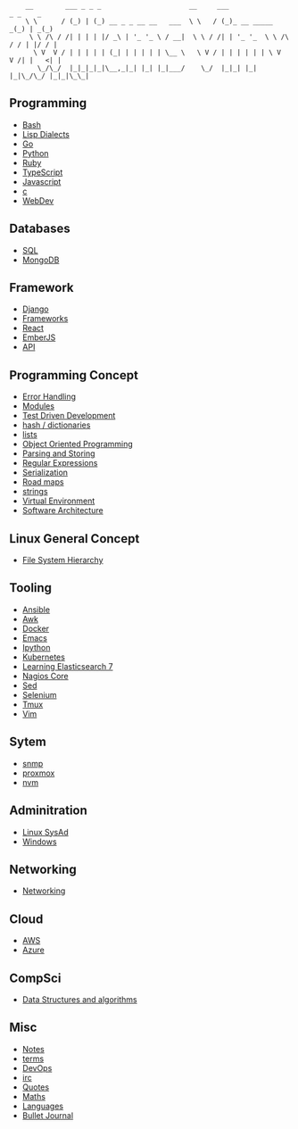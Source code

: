 ```
    __        ___ _ _ _                      __     ___                   _ _    _
    \ \      / (_) | (_) __ _ _ __ __   ___  \ \   / (_)_ __ _____      _(_) | _(_)
     \ \ /\ / /| | | | |/ _\ | '_ '_ \ / __|  \ \ / /| | '_ '_  \ \ /\ / / | |/ / |
      \ V  V / | | | | | (_| | | | | | \__ \   \ V / | | | | | | \ V  V /| |   <| |
       \_/\_/  |_|_|_|_|\__,_|_| |_| |_|___/    \_/  |_|_| |_| |_|\_/\_/ |_|_|\_\_|
```


 ## Programming
* [Bash](Bash)
* [Lisp Dialects](lisp/clojure/clojure_index)
* [Go](Go)
* [Python](Python)
* [Ruby](Ruby)
* [TypeScript](TypeScript)
* [Javascript](javascript/Javascript_index)
* [c](c)
* [WebDev](webdev/webdev_index)


 ## Databases
* [SQL](sql/sql_index)
* [MongoDB](Databases/MongoDB)


 ## Framework 
* [Django](Django)
* [Frameworks](Frameworks/frameworks_index)
* [React](React)
* [EmberJS](EmberJS)
* [API](API/api_index)


 ## Programming Concept 
* [Error Handling](programmingConcepts/Error_handling)
* [Modules](programmingConcepts/Modules)
* [Test Driven Development](programmingConcepts/TDD)
* [hash / dictionaries](programmingConcepts/hash-dict)
* [lists](programmingConcepts/lists)
* [Object Oriented Programming](programmingConcepts/oop)
* [Parsing and Storing](programmingConcepts/parsing-storing)
* [Regular Expressions](programmingConcepts/re)
* [Serialization](programmingConcepts/serialization)
* [Road maps](programmingConcepts/roadmaps)
* [strings](programmingConcepts/strings)
* [Virtual Environment](programmingConcepts/virtual_environment)
* [Software Architecture](programmingConcepts/Software_Architecture)


 ## Linux General Concept 
* [File System Hierarchy](linuxGeneralConcepts/fhs)


 ## Tooling 
* [Ansible](Ansible)
* [Awk](awk)
* [Docker](Docker)
* [Emacs](Emacs)
* [Ipython](Python/ipython)
* [Kubernetes](kubernetes/kubernetesIndex)
* [Learning Elasticsearch 7](Elasticsearch/Learning_Elasticsearch7)
* [Nagios Core](Nagios)
* [Sed](sed)
* [Selenium](Selenium)
* [Tmux](Tmux)
* [Vim](Vim)


 ## Sytem 
* [snmp](snmp)
* [proxmox](proxmox)
* [nvm](nvm)


 ## Adminitration 
* [Linux SysAd](SysAd)
* [Windows](Windows)


 ## Networking 
* [Networking](Networking)


 ## Cloud 
* [AWS](AWS/awsindex)
* [Azure](Azure/AzureIndex)


 ## CompSci 
* [Data Structures and algorithms](Data_structures_and_algorithms)


 ## Misc
* [Notes](misc_notes|notes)
* [terms](terms)
* [DevOps](DevOps)
* [irc](irc/irc_index)
* [Quotes](Quotes)
* [Maths](Maths/Index)
* [Languages](languages/languages_index)
* [Bullet Journal](bujo)
